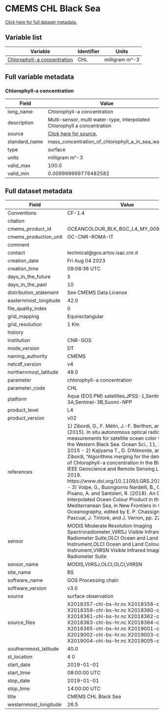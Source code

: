 # CMEMS CHL Black Sea

[Click here for full dataset metadata.](#full-metadata)

## Variable list

| Variable | Identifier | Units |
| ---- | ---- | ---- |
| [Chlorophyll\-a concentration](#CHL) | CHL | milligram m^\-3 |

## Full variable metadata

### <a name="CHL"></a>Chlorophyll-a concentration

| Field | Value |
| ---- | ---- |
| long\_name | Chlorophyll\-a concentration |
| description | Multi\-sensor, multi water\-type, interpolated Chlorophyll a concentration |
| source | [Click here for source.](CMEMS_CHL_1x790x1101_v2.zarr-CHL.md) |
| standard\_name | mass\_concentration\_of\_chlorophyll\_a\_in\_sea\_water |
| type | surface |
| units | milligram m^\-3 |
| valid\_max | 100.0 |
| valid\_min | 0.009999999776482582 |

## <a name="full-metadata"></a>Full dataset metadata

| Field | Value |
| ---- | ---- |
| Conventions | CF\-1\.4 |
| citation |   |
| cmems\_product\_id | OCEANCOLOUR\_BLK\_BGC\_L4\_MY\_009\_154 |
| cmems\_production\_unit | OC\-CNR\-ROMA\-IT |
| comment |   |
| contact | technical@gos\.artov\.isac\.cnr\.it |
| creation\_date | Fri Aug 04 2023 |
| creation\_time | 09:08:36 UTC |
| days\_in\_the\_future |  5 |
| days\_in\_the\_past |  10 |
| distribution\_statement | See CMEMS Data License |
| easternmost\_longitude | 42.0 |
| file\_quality\_index | 0 |
| grid\_mapping | Equirectangular |
| grid\_resolution |  1 Km |
| history |   |
| institution | CNR\-GOS |
| mode\_version | DT |
| naming\_authority | CMEMS |
| netcdf\_version | v4 |
| northernmost\_latitude | 48.0 |
| parameter | chlorophyll\-a concentration |
| parameter\_code | CHL |
| platform | Aqua \(EOS PM\) satellites,JPSS\-1,Sentinel\-3A,Sentinel\-3B,Suomi\-NPP |
| product\_level | L4 |
| product\_version | v02 |
| references | 1\) Zibordi, G\., F\. Mélin, J\.\-F\. Berthon, and M\. Talone \(2015\)\. In situ autonomous optical radiometry measurements for satellite ocean color validation in the Western Black Sea\. Ocean Sci\., 11, 275–286, 2015 \- 2\) Kajiyama T\., D\. D’Alimonte, and G\. Zibordi, “Algorithms merging for the determination of Chlorophyll\-a concentration in the Black Sea,” IEEE Geoscience and Remote Sensing Letters, 2018\. https://www\.doi\.org/10\.1109/LGRS\.2018\.2883539 \- 3\) Volpe, G\., Buongiorno Nardelli, B\., Colella, S\., Pisano, A\. and Santoleri, R\. \(2018\)\. An Operational Interpolated Ocean Colour Product in the Mediterranean Sea, in New Frontiers in Operational Oceanography, edited by E\. P\. Chassignet, A\. Pascual, J\. Tintorè, and J\. Verron, pp\. 227–244 |
| sensor | MODIS Moderate Resolution Imaging Spectroradiometer,VIIRSJ Visible Infrared Imaging Radiometer Suite,OLCI Ocean and Land Colour Instrument,OLCI Ocean and Land Colour Instrument,VIIRSN Visible Infrared Imaging Radiometer Suite |
| sensor\_name | MODIS,VIIRSJ,OLCI,OLCI,VIIRSN |
| site\_name | BS |
| software\_name | GOS Processing chain |
| software\_version | v3\.0 |
| source | surface observation |
| source\_files | X2018357\-chl\-bs\-hr\.nc X2018358\-chl\-bs\-hr\.nc X2018359\-chl\-bs\-hr\.nc X2018360\-chl\-bs\-hr\.nc X2018361\-chl\-bs\-hr\.nc X2018362\-chl\-bs\-hr\.nc X2018363\-chl\-bs\-hr\.nc X2018364\-chl\-bs\-hr\.nc X2018365\-chl\-bs\-hr\.nc X2019001\-chl\-bs\-hr\.nc X2019002\-chl\-bs\-hr\.nc X2019003\-chl\-bs\-hr\.nc X2019004\-chl\-bs\-hr\.nc X2019005\-chl\-bs\-hr\.nc |
| southernmost\_latitude | 40.0 |
| st\_location |  4  0 |
| start\_date | 2019\-01\-01 |
| start\_time | 08:00:00 UTC |
| stop\_date | 2019\-01\-01 |
| stop\_time | 14:00:00 UTC |
| title | CMEMS CHL Black Sea |
| westernmost\_longitude | 26.5 |

